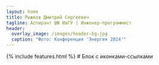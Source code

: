 ```yaml
---
layout: home
title: Рыжков Дмитрий Сергеевич
tagline: Аспирант ШФ ИвГУ | Инженер-программист
header:  
  overlay_image: /images/header-bg.jpg  
  caption: "Фото: Конференция 'Энергия 2024'"  
---
```


{% include features.html %}  # Блок с иконками-ссылками

<!-- ![Фото](images/photo_placeholder.jpg){: width="200" }

**Направление подготовки**:  
2.3.5 "Математическое и программное обеспечение вычислительных систем, комплексов и компьютерных сетей"

**Тема диссертации**:  
"Разработка методов, алгоритмов и инструментальных средств создания информационно-справочных систем на основе искусственного интеллекта в строительной отрасли"

**Контакты**:  
- Email: rizhkov.dima37@mail.ru  
- Место работы: ООО "Альтернатива-Софт" (г. Иваново, Российская Федерация)  

[Мои публикации](/publications) | [Проекты](/projects) | [Блог](/blog) -->